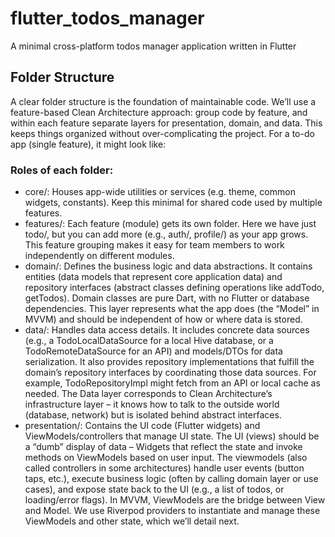 # flutter_todos_manager

A minimal cross-platform todos manager application written in Flutter

## Folder Structure
A clear folder structure is the foundation of maintainable code. We’ll use a feature-based Clean Architecture approach: group code by feature, and within each feature separate layers for presentation, domain, and data. This keeps things organized without over-complicating the project. For a to-do app (single feature), it might look like:

### Roles of each folder:
- core/: Houses app-wide utilities or services (e.g. theme, common widgets, constants). Keep this minimal for shared code used by multiple features.
- features/: Each feature (module) gets its own folder. Here we have just todo/, but you can add more (e.g., auth/, profile/) as your app grows. This feature grouping makes it easy for team members to work independently on different modules.
- domain/: Defines the business logic and data abstractions. It contains entities (data models that represent core application data) and repository interfaces (abstract classes defining operations like addTodo, getTodos). Domain classes are pure Dart, with no Flutter or database dependencies. This layer represents what the app does (the “Model” in MVVM) and should be independent of how or where data is stored.
- data/: Handles data access details. It includes concrete data sources (e.g., a TodoLocalDataSource for a local Hive database, or a TodoRemoteDataSource for an API) and models/DTOs for data serialization. It also provides repository implementations that fulfill the domain’s repository interfaces by coordinating those data sources. For example, TodoRepositoryImpl might fetch from an API or local cache as needed. The Data layer corresponds to Clean Architecture’s infrastructure layer – it knows how to talk to the outside world (database, network) but is isolated behind abstract interfaces.
- presentation/: Contains the UI code (Flutter widgets) and ViewModels/controllers that manage UI state. The UI (views) should be a “dumb” display of data – Widgets that reflect the state and invoke methods on ViewModels based on user input. The viewmodels (also called controllers in some architectures) handle user events (button taps, etc.), execute business logic (often by calling domain layer or use cases), and expose state back to the UI (e.g., a list of todos, or loading/error flags). In MVVM, ViewModels are the bridge between View and Model. We use Riverpod providers to instantiate and manage these ViewModels and other state, which we’ll detail next.